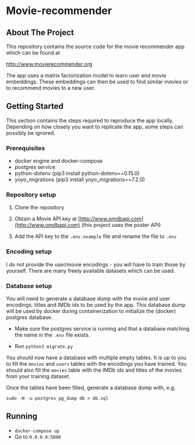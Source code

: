 
# Movie-recommender


## About The Project

This repository contains the source code for the movie recommender app which can be found at

http://www.movierecommender.org

The app uses a matrix factorization model to learn user and movie embeddings. These embeddings can then be used to find similar movies or to recommend movies to a new user.


## Getting Started

This section contains the steps required to reproduce the app locally. Depending on how closely you want to replicate the app, some steps can possibly be ignored.

### Prerequisites

- docker engine and docker-compose
- postgres service
- python-dotenv (pip3 install python-dotenv==0.15.0)
- yoyo_migrations (pip3 install yoyo_migrations==7.2.0)

### Repository setup
1. Clone the repository

2. Obtain a Movie API key at [http://www.omdbapi.com](http://www.omdbapi.com) (this project uses the poster API)

3. Add the API key to the `.env.example` file and rename the file to `.env`

### Encoding setup

I do not provide the user/movie encodings - you will have to train those by yourself. There are many freely available datasets which can be used.

### Database setup

You will need to generate a database dump with the movie and user encodings, titles and IMDb ids to be used by the app. This database dump will be used by docker during containerization to initialize the (docker) postgres database.

- Make sure the postgres service is running and that a database matching the name in the `.env` file exists.

- Run `python3 migrate.py`

You should now have a database with multiple empty tables. It is up to you to fill the `movies` and `users` tables with the encodings you have trained. You should also fill the `movies` table with the IMDb ids and titles of the movies from your training dataset.

Once the tables have been filled, generate a database dump with, e.g.

`sudo -H -u postgres pg_dump db > db.sql`

## Running

- `docker-compose up`
- Go to `0.0.0.0:5000`
